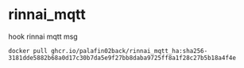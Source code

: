 # rinnai_mqtt
hook rinnai mqtt msg

`docker pull ghcr.io/palafin02back/rinnai_mqtt_ha:sha256-3181dde5882b68a0d17c30b7da5e9f27bb8daba9725ff8a1f28c27b5b18a4f4e`
